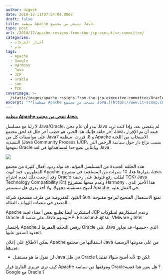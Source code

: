 ```yaml
---
author: dzgeek
date: 2010-12-11T07:54:04.000Z
draft: false
title: منظمة Apache تتنحى من مجتمع Java.
type: post
url: /2010/12/apache-resigns-from-the-jcp-executive-committee/
categories:
  - أخبار الشركات
  - عام
tags:
  - Apache
  - Google
  - Harmony
  - Java
  - JCP
  - oracle
  - sun
  - TCK
coverImage: >-
  /static/images/apache-resigns-from-the-jcp-executive-committee/Oracle-Java-300x225.jpg
excerpt: "**[منظمة Apache تتنحى من مجتمع Java.](https://www.it-scoop.com/2010/12/apache-resigns-from-the-jcp-executive-committee)**\n\nلا زلنا مع مسلسل Java/Oracle، يبدو أن عام محن Java لم ينقضي بعد، وإذا كنت تريد آخر حلقة فإليك هذا الخبر، هو خطب آخر جلل قد لحق مجتمع Java، فبعد أن تم\_الإقرار على مواصفات كل"
---
```

**[منظمة Apache تتنحى من مجتمع Java.](https://www.it-scoop.com/2010/12/apache-resigns-from-the-jcp-executive-committee)**

لا زلنا مع مسلسل Java/Oracle، يبدو أن عام محن Java لم ينقضي بعد، وإذا كنت تريد آخر حلقة فإليك هذا الخبر، هو خطب آخر جلل قد لحق مجتمع Java، فبعد أن تم الإقرار على مواصفات كل من Java7 و 8، قررت  منظمة Apache الانسحاب من اللجنة التنفيذية (Java Community Process (JCP، بسبب نزاع دار حول سياسة الرخص التي تنتهجها Oracle وبالتالي تضع حدا لمساهماتها في لغة Java .

[](https://www.it-scoop.com/wp-content/uploads/2010/12/Oracle-Java.jpg)![](/static/images/apache-resigns-from-the-jcp-executive-committee/Oracle-Java-300x225.jpg)

هذه الحلقة الجديدة من المسلسل المؤلم، قد تولد ردود أفعال كثيرة من مجتمع المطورين، فقد أنهت Apache  بقرارها هذا، 10 سنوات من المساهمة في مشروع Java، وقد أرجعت ذلك لعدم احترام Oracle لطلب رفع قيودها على رخصة TCK) Java Technology Compatibility Kit) وعدم منحها لمشروع Harmony . هذا الأخير الذي أصبح مستقبله مجهولا، ولا أحد يدري هل ستستمر Apache  في العمل عليه.

القيود المفروضة من طرف مستحوذ شركة Sun، تمنع الاستعمال الصحيح لبرامج مفتوحة المصدر في منصات الهواتف النقالة .

Apache استنكرت أيضا تطبيع بعض أعضاء لجنة JCP وعدم استنكارهم لسلوكات Oracle على منصة الـ Java ومنهم HP، Ericsson،Fujitsu, VMware و Intel.

باختصار Apache ترفض التحكم المفرط لـ Oracle على Java الذي -حسبها- قد تجاوز الحدود المتفق عليها.

يمكن الاطلاع على إعلان Apache استقالتها من مجتمع Java من على مدونتها الرسمية [من هنا](http://blogs.apache.org/foundation/date/20101209).

-   لن نقول ما هو مستقبل Java في ظل Oracle لأنه أصبح سؤالا تقليديا :p لكن:

كيف ترى عزيزي القارئ قرار Apache وموقفها من سياسة Oracle؟ هل يعزز هذا قضية Google مع Oracle ؟
